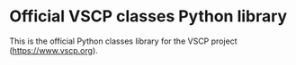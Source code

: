 # Official VSCP classes Python library

This is the official Python classes library for the VSCP project (https://www.vscp.org).




